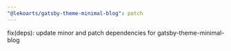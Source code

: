 ```yaml
---
"@lekoarts/gatsby-theme-minimal-blog": patch
---
```


fix(deps): update minor and patch dependencies for gatsby-theme-minimal-blog
